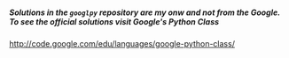 ##### Solutions in the `googlpy` repository are my onw and not from the Google. To see the official solutions visit Google's Python Class
http://code.google.com/edu/languages/google-python-class/
